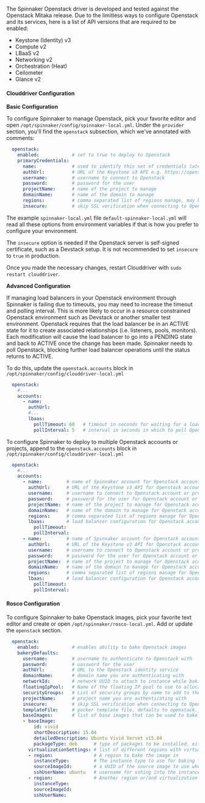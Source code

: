 The Spinnaker Openstack driver is developed and tested against the Openstack Mitaka release.
Due to the limitless ways to configure Openstack and its services, here is a list of API versions that are required to be enabled:

 * Keystone (Identity) v3
 * Compute v2
 * LBaaS v2
 * Networking v2
 * Orchestration (Heat)
 * Ceilometer
 * Glance v2

#### Clouddriver Configuration

**Basic Configuration**

To configure Spinnaker to manage Openstack, pick your favorite editor and open <code>/opt/spinnaker/config/spinnaker-local.yml</code>. Under the <code>provider</code> section, you'll find the <code>openstack</code> subsection, which we've annotated with comments:

````yml
  openstack:
    enabled:            # set to true to deploy to Openstack
    primaryCredentials:
      name:             # used to identify this set of credentials later
      authUrl:          # URL of the Keystone v3 API e.g. https://openstack.example.com:5000/v3
      username:         # username to connect to Openstack
      password:         # password for the user
      projectName:      # name of the project to manage
      domainName:       # name of the domain to manage
      regions:          # comma separated list of regions manage, may be a subset of all available regions
      insecure:         # skip SSL verification when connecting to Openstack, defaults to false
````

The example `spinnaker-local.yml` file `default-spinnaker-local.yml` will read all these options from environment variables if that is how you prefer to configure your environment.

The `insecure` option is needed if the Openstack server is self-signed certificate, such as a Devstack setup. It is not recommended to set `insecure` to `true` in production.

Once you made the necessary changes, restart Clouddriver with <code>sudo restart clouddriver</code>.

**Advanced Configuration**

If managing load balancers in your Openstack environment through Spinnaker is failing due to timeouts, you may need to increase the timeout and polling interval. This is more likely to occur in a resource constrained Openstack environment such as Devstack or another smaller test environment. Openstack requires that the load balancer be in an ACTIVE state for it to create associated  relationships (i.e. listeners, pools, monitors). Each modification will cause the load balancer to go into a PENDING state and back to ACTIVE once the change has been made. Spinnaker needs to poll Openstack, blocking further load balancer operations until the status returns to ACTIVE.

To do this, update the <code>openstack.accounts</code> block in <code>/opt/spinnaker/config/clouddriver-local.yml</code>

````yml
  openstack:
    #...
    accounts:
      - name:
        authUrl:
        #...
        lbaas:
          pollTimeout: 60   # timeout in seconds for waiting for a load balancer status to return to ACTIVE
          pollInterval: 5   # interval in seconds in which to poll Openstack for the status of a load balancer
````
To configure Spinnaker to deploy to multiple Openstack accounts or projects, append to the <code>openstack.accounts</code> block in <code>/opt/spinnaker/config/clouddriver-local.yml</code>

````yml
  openstack:
    #...
    accounts:
      - name:         # name of Spinnaker account for Openstack account or project 1
        authUrl:      # URL of the Keystone v3 API for Openstack account or project 1
        username:     # username to connect to Openstack account or project 1
        password:     # password for the user for Openstack account or project 1
        projectName:  # name of the project to manage for Openstack account or project 1
        domainName:   # name of the domain to manage for Openstack account or project 1
        regions:      # comma separated list of regions manage for Openstack account or project 1
        lbaas:        # load balancer configuration for Openstack account or project 1
          pollTimeout:
          pollInterval:
      - name:         # name of Spinnaker account for Openstack account or project 2
        authUrl:      # URL of the Keystone v3 API for Openstack account or project 2
        username:     # username to connect to Openstack account or project 2
        password:     # password for the user for Openstack account or project 2
        projectName:  # name of the project to manage for Openstack account or project 2
        domainName:   # name of the domain to manage for Openstack account or project 2
        regions:      # comma separated list of regions manage for Openstack account or project 2
        lbaas:        # load balancer configuration for Openstack account or project 2
          pollTimeout:
          pollInterval:
````

#### Rosco Configuration

To configure Spinnaker to bake Openstack images, pick your favorite text editor and create or open <code>/opt/spinnaker/rosco-local.yml</code>. Add or update the <code>openstack</code> section.

````yml
  openstack:
    enabled:            # enables ability to bake Openstack images
    bakeryDefaults:
      username:         # username to authenticate to Openstack with
      password:         # uassword for the user
      authUrl:          # URL to the Openstack identity service
      domainName:       # domain name you are authenticating with
      networkId:        # network UUID to attach to instance while baking the image
      floatingIpPool:   # Name of the floating IP pool to use to allocate a floating IP
      securityGroups:   # List of security groups by name to add to the instance while baking the image
      projectName:      # project name you are authenticating with
      insecure:         # skip SSL verification when connecting to Openstack, defaults to false
      templateFile:     # packer template file, defaults to openstack.json
      baseImages:       # list of base images that can be used to bake an image
      - baseImage:
          id: vivid             
          shortDescription: 15.04
          detailedDescription: Ubuntu Vivid Vervet v15.04
          packageType: deb      # type of packages to be installed, either deb or rpm
        virtualizationSettings: # list of different regions with virtualization settings for the base image
        - region:               # A region to bake the image in
          instanceType:         # The instance type to use for baking the image e.g. smem-2vcpu, mmem-2vcpu
          sourceImageId:        # a UUID of the source image to use when baking the image
          sshUserName: ubuntu   # username for sshing into the instance for baking the image
        - region:               # Another region or/and virtualization settings to choose
          instanceType:         
          sourceImageId:
          sshUserName:
````

